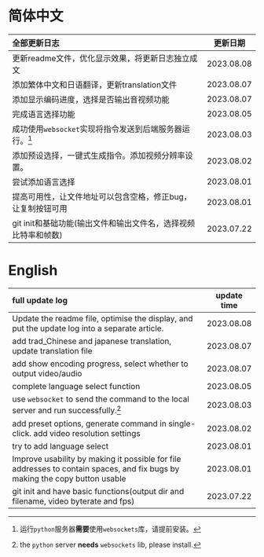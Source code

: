 # 简体中文
| 全部更新日志                                                   |  更新日期  |
| :------------------------------------------------------------- | :--------: |
| 更新readme文件，优化显示效果，将更新日志独立成文               | 2023.08.08 |
| 添加繁体中文和日语翻译，更新translation文件                    | 2023.08.07 |
| 添加显示编码进度，选择是否输出音视频功能                       | 2023.08.07 |
| 完成语言选择功能                                               | 2023.08.05 |
| 成功使用`websocket`实现将指令发送到后端服务器运行。[^zh1]      | 2023.08.03 |
| 添加预设选择，一键式生成指令。添加视频分辨率设置。             | 2023.08.02 |
| 尝试添加语言选择                                               | 2023.08.01 |
| 提高可用性，让文件地址可以包含空格，修正bug，让复制按钮可用    | 2023.08.01 |
| git init和基础功能(输出文件和输出文件名，选择视频比特率和帧数) | 2023.07.22 |

[^zh1]: 运行`python`服务器**需要**使用`websockets`库，请提前安装。

# English

| full update log                                                                                                             | update time |
| :-------------------------------------------------------------------------------------------------------------------------- | :---------: |
| Update the readme file, optimise the display, and put the update log into a separate article.                               | 2023.08.08  |
| add trad_Chinese and japanese translation, update translation file                                                          | 2023.08.07  |
| add show encoding progress, select whether to output video/audio                                                            | 2023.08.07  |
| complete language select function                                                                                           | 2023.08.05  |
| use `websocket` to send the command to the local server and run successfully.[^en1]                                         | 2023.08.03  |
| add preset options, generate command in single-click. add video resolution settings                                         | 2023.08.02  |
| try to add language select                                                                                                  | 2023.08.01  |
| Improve usability by making it possible for file addresses to contain spaces, and fix bugs by making the copy button usable | 2023.08.01  |
| git init and have basic functions(output dir and filename, video byterate and fps)                                          | 2023.07.22  |

[^en1]: the `python` server **needs** `websockets` lib, please install.